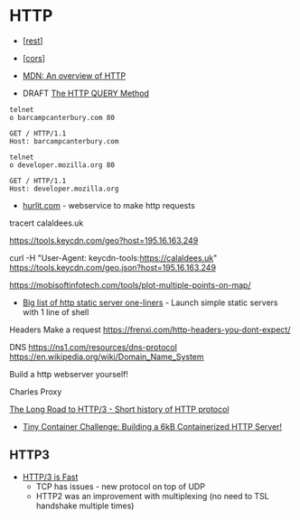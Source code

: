 HTTP
====

* [[rest]]
* [[cors]]

* [MDN: An overview of HTTP](https://developer.mozilla.org/en-US/docs/Web/HTTP/Overview)
* DRAFT [The HTTP QUERY Method](https://datatracker.ietf.org/doc/html/draft-ietf-httpbis-safe-method-w-body-02)

```
telnet
o barcampcanterbury.com 80
```
```
GET / HTTP/1.1
Host: barcampcanterbury.com
```
```
telnet
o developer.mozilla.org 80
```
```
GET / HTTP/1.1
Host: developer.mozilla.org
```

* [hurlit.com](https://www.hurlit.com/) - webservice to make http requests

tracert calaldees.uk

https://tools.keycdn.com/geo?host=195.16.163.249

curl -H "User-Agent: keycdn-tools:https://calaldees.uk" https://tools.keycdn.com/geo.json?host=195.16.163.249

https://mobisoftinfotech.com/tools/plot-multiple-points-on-map/

* [Big list of http static server one-liners](https://gist.github.com/willurd/5720255) - Launch simple static servers with 1 line of shell


Headers
Make a request
https://frenxi.com/http-headers-you-dont-expect/


DNS
https://ns1.com/resources/dns-protocol
https://en.wikipedia.org/wiki/Domain_Name_System


Build a http webserver yourself!

Charles Proxy

[The Long Road to HTTP/3 - Short history of HTTP protocol](https://scorpil.com/post/the-long-road-to-http3/)

* [Tiny Container Challenge: Building a 6kB Containerized HTTP Server!](https://devopsdirective.com/posts/2021/04/tiny-container-image/)

HTTP3
-----

* [HTTP/3 is Fast](https://requestmetrics.com/web-performance/http3-is-fast)
    * TCP has issues - new protocol on top of UDP
    * HTTP2 was an improvement with multiplexing (no need to TSL handshake multiple times)

[//begin]: # "Autogenerated link references for markdown compatibility"
[rest]: rest.md "rest"
[cors]: cors.md "CORS"
[//end]: # "Autogenerated link references"